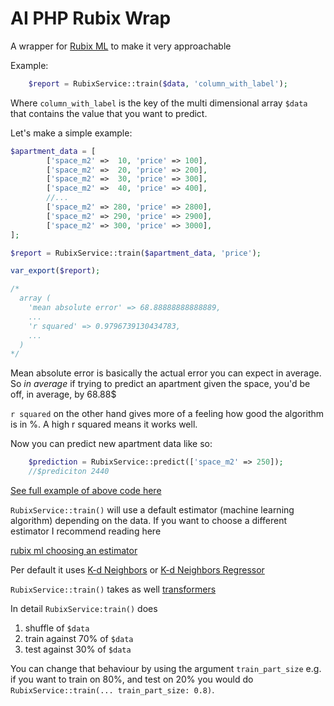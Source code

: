 
# AI PHP Rubix Wrap

A wrapper for  [Rubix ML](https://github.com/RubixML/ML) to make it very approachable


Example:

```php
    $report = RubixService::train($data, 'column_with_label');
```

Where `column_with_label` is the key of the multi dimensional array `$data` that contains the value that you want to predict.

Let's make a simple example:

```php
$apartment_data = [
        ['space_m2' =>  10, 'price' => 100],
        ['space_m2' =>  20, 'price' => 200],
        ['space_m2' =>  30, 'price' => 300],
        ['space_m2' =>  40, 'price' => 400],
        //...
        ['space_m2' => 280, 'price' => 2800],
        ['space_m2' => 290, 'price' => 2900],
        ['space_m2' => 300, 'price' => 3000],
];

$report = RubixService::train($apartment_data, 'price');

```


```php
var_export($report);

/* 
  array (
    'mean absolute error' => 68.88888888888889,
    ...
    'r squared' => 0.9796739130434783,
    ...
  )
*/ 
```

Mean absolute error is basically the actual error you can expect in average. So _in average_ if trying to predict an apartment given the space, you'd be off, in average, by 68.88$

`r squared` on the other hand gives more of a feeling how good the algorithm is in %. A high r squared means it works well.

Now you can predict new apartment data like so:

```php
    $prediction = RubixService::predict(['space_m2' => 250]);
    //$prediciton 2440
```

[See full example of above code here](https://github.com/torian257x/ai-php-rubix-wrap/blob/master/tests/Unit/ReadmeExamplesTest.php)



`RubixService::train()` will use a default estimator (machine learning algorithm) depending on the data. If you want to choose a different estimator I recommend reading here

[rubix ml choosing an estimator](https://docs.rubixml.com/latest/choosing-an-estimator.html)

Per default it uses [K-d Neighbors](https://docs.rubixml.com/latest/classifiers/kd-neighbors.html) or [K-d Neighbors Regressor](https://docs.rubixml.com/latest/regressors/kd-neighbors-regressor.html)

`RubixService::train()` takes as well [transformers](https://docs.rubixml.com/latest/preprocessing.html) 


In detail `RubixService:train()` does

1. shuffle of `$data`
2. train against 70% of `$data`
3. test against 30% of `$data`

You can change that behaviour by using the argument `train_part_size` e.g. if you want to train on 80%, and test on 20% you would do `RubixService::train(... train_part_size: 0.8)`.


